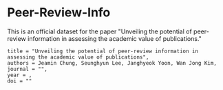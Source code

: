 # Peer-Review-Info

This is an official dataset for the paper "Unveiling the potential of peer-review information in assessing the academic value of publications."

```
title = "Unveiling the potential of peer-review information in assessing the academic value of publications",
authors = Jeamin Chung, Seunghyun Lee, Janghyeok Yoon, Wan Jong Kim,
journal = "",
year = ,
doi = ""
```
